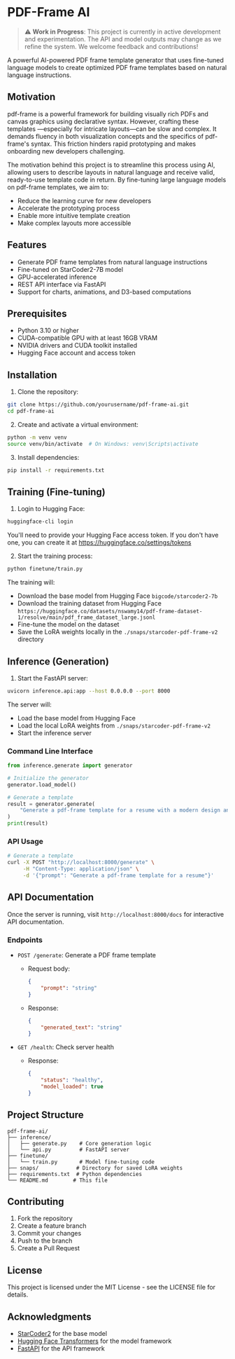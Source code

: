 # PDF-Frame AI

> ⚠️ **Work in Progress**: This project is currently in active development and experimentation. The API and model outputs may change as we refine the system. We welcome feedback and contributions!

A powerful AI-powered PDF frame template generator that uses fine-tuned language models to create optimized PDF frame templates based on natural language instructions.

## Motivation

pdf-frame is a powerful framework for building visually rich PDFs and canvas graphics using declarative syntax. However, crafting these templates —especially for intricate layouts—can be slow and complex. It demands fluency in both visualization concepts and the specifics of pdf-frame's syntax. This friction hinders rapid prototyping and makes onboarding new developers challenging.

The motivation behind this project is to streamline this process using AI, allowing users to describe layouts in natural language and receive valid, ready-to-use template code in return. By fine-tuning large language models on pdf-frame templates, we aim to:

- Reduce the learning curve for new developers
- Accelerate the prototyping process
- Enable more intuitive template creation
- Make complex layouts more accessible

## Features

- Generate PDF frame templates from natural language instructions
- Fine-tuned on StarCoder2-7B model
- GPU-accelerated inference
- REST API interface via FastAPI
- Support for charts, animations, and D3-based computations

## Prerequisites

- Python 3.10 or higher
- CUDA-compatible GPU with at least 16GB VRAM
- NVIDIA drivers and CUDA toolkit installed
- Hugging Face account and access token

## Installation

1. Clone the repository:
```bash
git clone https://github.com/yourusername/pdf-frame-ai.git
cd pdf-frame-ai
```

2. Create and activate a virtual environment:
```bash
python -m venv venv
source venv/bin/activate  # On Windows: venv\Scripts\activate
```

3. Install dependencies:
```bash
pip install -r requirements.txt
```

## Training (Fine-tuning)

1. Login to Hugging Face:
```bash
huggingface-cli login
```
You'll need to provide your Hugging Face access token. If you don't have one, you can create it at https://huggingface.co/settings/tokens

2. Start the training process:
```bash
python finetune/train.py
```

The training will:
- Download the base model from Hugging Face `bigcode/starcoder2-7b`
- Download the training dataset from Hugging Face `https://huggingface.co/datasets/nswamy14/pdf-frame-dataset-1/resolve/main/pdf_frame_dataset_large.jsonl`
- Fine-tune the model on the dataset
- Save the LoRA weights locally in the `./snaps/starcoder-pdf-frame-v2` directory

## Inference (Generation)

1. Start the FastAPI server:
```bash
uvicorn inference.api:app --host 0.0.0.0 --port 8000
```

The server will:
- Load the base model from Hugging Face
- Load the local LoRA weights from `./snaps/starcoder-pdf-frame-v2`
- Start the inference server

### Command Line Interface

```python
from inference.generate import generator

# Initialize the generator
generator.load_model()

# Generate a template
result = generator.generate(
    "Generate a pdf-frame template for a resume with a modern design and sections for education, experience, and skills."
)
print(result)
```

### API Usage

```bash
# Generate a template
curl -X POST "http://localhost:8000/generate" \
     -H "Content-Type: application/json" \
     -d '{"prompt": "Generate a pdf-frame template for a resume"}'
```

## API Documentation

Once the server is running, visit `http://localhost:8000/docs` for interactive API documentation.

### Endpoints

- `POST /generate`: Generate a PDF frame template
  - Request body:
    ```json
    {
        "prompt": "string"
    }
    ```
  - Response:
    ```json
    {
        "generated_text": "string"
    }
    ```

- `GET /health`: Check server health
  - Response:
    ```json
    {
        "status": "healthy",
        "model_loaded": true
    }
    ```

## Project Structure

```
pdf-frame-ai/
├── inference/
│   ├── generate.py    # Core generation logic
│   └── api.py         # FastAPI server
├── finetune/
│   └── train.py       # Model fine-tuning code
├── snaps/            # Directory for saved LoRA weights
├── requirements.txt  # Python dependencies
└── README.md        # This file
```

## Contributing

1. Fork the repository
2. Create a feature branch
3. Commit your changes
4. Push to the branch
5. Create a Pull Request

## License

This project is licensed under the MIT License - see the LICENSE file for details.

## Acknowledgments

- [StarCoder2](https://huggingface.co/bigcode/starcoder2-7b) for the base model
- [Hugging Face Transformers](https://huggingface.co/transformers/) for the model framework
- [FastAPI](https://fastapi.tiangolo.com/) for the API framework
